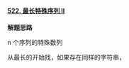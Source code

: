 #### [522. 最长特殊序列 II](https://leetcode.cn/problems/longest-uncommon-subsequence-ii/)

**解题思路**

n 个序列的特殊数列

从最长的开始找，如果存在同样的字符串，
